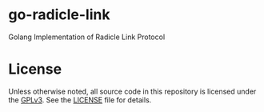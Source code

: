 # go-radicle-link
Golang Implementation of Radicle Link Protocol

# License

Unless otherwise noted, all source code in this repository is licensed under the
[GPLv3]. See the [LICENSE] file for details.



[GPLv3]: https://www.gnu.org/licenses/gpl-3.0
[LICENSE]: ./LICENSE
